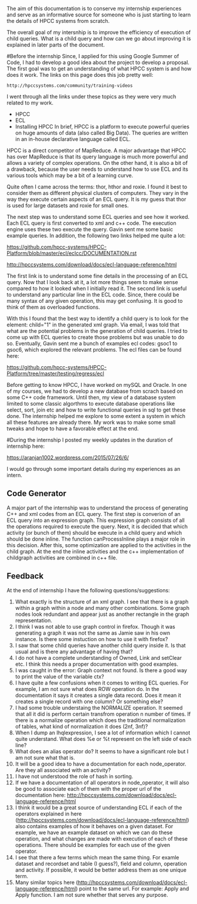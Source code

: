 The aim of this documentation is to conserve my internship experiences and serve as an informative source for someone 
who is just starting to learn the details of HPCC systems from scratch.

The overall goal of my intersnhip is to improve the efficiency of execution of child queries. What is a child query and how can we go about improving it is explained in later parts of the document.

#Before the internship
Since, I applied for this using Google Summer of Code, I had to develop a good idea about the project to develop a proposal. The first goal was to get an understanding of what HPCC system is and how does it work. The links on this page does this job pretty well:

    http://hpccsystems.com/community/training-videos
    
I went through all the links under these topics as they were very much related to my work. 
* HPCC
* ECL 
* Installing HPCC
In brief, HPCC is a platform to execute powerful queries on huge amounts of data (also called Big Data). The queries are written in an in-house declarative language called ECL. 

HPCC is a direct competitor of MapReduce. A major advantage that HPCC has over MapReduce is that its query language is much more powerful and allows a variety of complex operations. On the other hand, it is also a bit of a drawback, because the user needs to understand how to use ECL and its various tools which may be a bit of a learning curve.

Quite often I came across the terms: thor, hthor and roxie. I found it best to consider them as different physical clusters of computers. They vary in the way they execute certain aspects of an ECL query. It is my guess that thor is used for large datasets and roxie for small ones.

The next step was to understand some ECL queries and see how it worked. Each ECL query is first converted to xml and c++ code. The execution engine uses these two execute the query. Gavin sent me some basic example queries. In addition, the following two links helped me quite a lot:

https://github.com/hpcc-systems/HPCC-Platform/blob/master/ecl/eclcc/DOCUMENTATION.rst

http://hpccsystems.com/download/docs/ecl-language-reference/html

The first link is to understand some fine details in the processing of an ECL query. Now that I look back at it, a lot more things seem to make sense compared to how it looked when I initially read it. The second link is useful to understand any particular line in the ECL code. Since, there could be many syntax of any given operation, this may get confusing. It is good to think of them as overloaded functions. 

With this I found that the best way to identify a child query is to look for the element: child="1" in the generated xml graph. Via email, I was told that what are the potential problems in the generation of child queries. I tried to come up with ECL queries to create those problems but was unable to do so. Eventually, Gavin sent me a bunch of examples ecl codes: gsoc1 to gsoc6, which explored the relevant problems. The ecl files can be found here:

https://github.com/hpcc-systems/HPCC-Platform/tree/master/testing/regress/ecl

Before getting to know HPCC, I have worked on mySQL and Oracle. In one of my courses, we had to develop a new database from scrach based on some C++ code framework. Until then, my view of a database system limited to some classic algorthms to execute database operations like select, sort, join etc and how to write functional queries in sql to get these done. The internship helped me explore to some extent a system in which all these features are already there. My work was to make some small tweaks and hope to have a favorable effect at the end. 

#During the internship
I posted my weekly updates in the duration of internship here:

https://aranjan1002.wordpress.com/2015/07/26/6/

I would go through some important details during my experiences as an intern. 

## Code Generator
A major part of the internship was to understand the process of generating C++ and xml codes from an ECL query. The first step is converion of an ECL query into an expression graph. This expression graph consists of all the operations required to execute the query. Next, it is decided that which activity (or bunch of them) should be execute in a child query and which should be done inline. The function canProcessInline plays a major role in this decision. After this, some optimization are applied to the activities in the child graph. At the end the inline activities and the c++ implementation of childgraph activities are combined in c++ file. 

## Feedback
At the end of internship I have the following questions/suggestions:

1. What exactly is the structure of an xml graph. I see that there is a graph within a graph within a node and many other combinations. Some graph nodes look redundant and appear just as another rectangle in the graph representation. 
2. I think I was not able to use graph control in firefox. Though it was generating a graph it was not the same as Jamie saw in his own instance. Is there some instuction on how to use it with firefox?
2. I saw that some child queries have another child query inside it. Is that usual and is there any advantage of having that?
3. I do not have a complete understanding of Owned, Link and setClear etc. I think this needs a proper documentation with good examples.
4. I was caught in the error: Graph context not found. Is there a good way to print the value of the variable ctx?
5. I have quite a few confusions when it comes to writing ECL queries. For example, I am not sure what does ROW operation do. In the documentation it says it creates a single data record. Does it mean it creates a single record with one column? Or something else?
6. I had some trouble understaing the NORMALIZE operation. It seemed that all it did is perform certain transfrom operation n number of times. If there is a normalize operation which does the traditional normalization of tables, what kind of normalization it does (2nf, 3nf)?
6. When I dump an Ihqlexpression, I see a lot of information which I cannot quite understand. What does %e or %t represent on the left side of each line?
7. What does an alias operator do? It seems to have a significant role but I am not sure what that is.
8. It will be a good idea to have a documentation for each node_operator. Are they all associated with an activity? 
9. I have not understood the role of hash in sorting.
10. If we have a documentation of all operators in node_operator, it will also be good to associate each of them with the proper url of the documentation here: http://hpccsystems.com/download/docs/ecl-language-reference/html
11. I think it would be a great source of understanding ECL if each of the operators explained in here (http://hpccsystems.com/download/docs/ecl-language-reference/html) also contains examples of how it behaves on a given dataset. For example, we have an example dataset on which we can do these operation, and what changes are made with execution of each of these operations. There should be examples for each use of the given operator.
12. I see that there a few terms which mean the same thing. For examle dataset and recordset and table (I guess?), field and column, operation and activity. If possible, it would be better address them as one unique term.
13. Many similar topics here (http://hpccsystems.com/download/docs/ecl-language-reference/html) point to the same url. For example: Apply and Apply function. I am not sure whether that serves any purpose.

